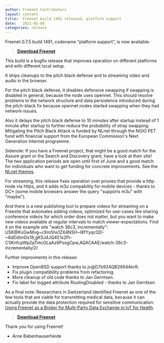 ```yaml
---
author: Freenet Contributors
layout: content
title:  Freenet build 1491 released, platform support
date:   2021-05-08
categories: release
---
```

Freenet 0.7.5 build 1491, codename “platform support”, is now available.

> **[Download Freenet][download page]**

This build is a bugfix release that improves operation on different platforms and with different local setup.

It ships cleanups to the pitch black defense and to streaming video and audio in the browser.


For the pitch black defense, it disables defensive swapping
if swapping is disabled in general, because the node uses opennet.
This should resolve problems to the network structure and data persistence
introduced during the pitch-black fix because 
opennet nodes started swapping when they had network-issues.

Also it delays the pitch black defense to 10 minutes after startup
instead of 1 minute after startup to further reduce the probability of
stray swapping.  Mitigating the Pitch Black Attack is funded by NLnet
through the NGIO PET fund with financial support from the European
Commission's Next Generation Internet programme.

Sidenote: If you have a Freenet project, that might be a good match
for the Assure grant or the Search and Discovery grant, have a look at
their site! The two application periods are open until first of June
and a good match for individuals who want to get funding for concrete
improvements. See the [NLnet themes](https://nlnet.nl/themes/).


For streaming, this release fixes operation over proxies that provide a http node via https,
and it adds m3u compability for mobile devices - thanks to DC*
(some mobile browsers answer the query "supports m3u" with "maybe").

And there is a new publishing tool to prepare videos for streaming on
a Freesite that automates adding videos, optimized for use-cases like
sharing conference videos for which order does not matter, but you
want to make new videos available at regular intervals to match
viewer-expectations. Find it on the example site "watch 36c3,
incrementally":
USK@KxGwMvg~cXm5hs1ZX4NSH~I8fYyqcQD-~8dDdtmDs18,gKSJ4JQ4E1s2Pi-C1iKnfcpWp2pTmcOLaAz6PsogCpw,AQACAAE/watch-36c3-incrementally/2/


Further improvments in this release:

- Improve OpenBSD support thanks to jv@D7b92AQB2664AkrR.
- Fix plugin compatibility problems from refactoring.
- More cleanup of old code thanks to Jan Gerritsen.
- Fix label for logged attribute RoutingDisabled - thanks to Jan Gerritsen


As a final note: Researchers in Switzerland identified Freenet as one
of the few tools that are viable for transmitting medical data,
because it can actually provide the data protection required for
sensitive communication: [Using Freenet as a Broker for Multi-Party Data Exchange in IoT for Health](https://www.igi-global.com/chapter/using-freenet-as-a-broker-for-multi-party-data-exchange-in-iot-for-health/257911).


> **[Download Freenet][download page]**


Thank you for using Freenet!


- Arne Babenhauserheide


[releasetag1491]: https://github.com/hyphanet/fred/releases/tag/build01491
[download page]: pages/download.html
[streaming-howto]: https://www.draketo.de/software/stream-over-freenet.html

